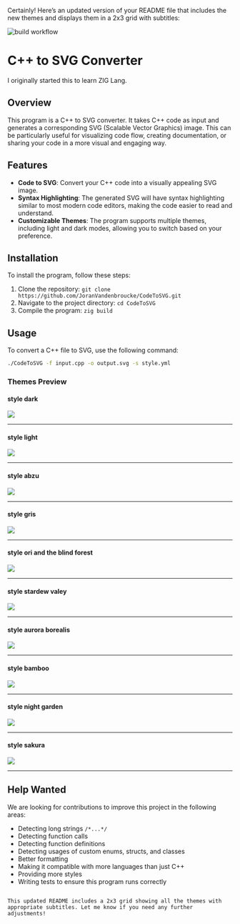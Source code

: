 Certainly! Here’s an updated version of your README file that includes the new themes and displays them in a 2x3 grid
with subtitles:

![build workflow](https://github.com/JoranVandenbroucke/CodeToSVG/actions/workflows/Build.yml/badge.svg)

# C++ to SVG Converter

I originally started this to learn ZIG Lang.

## Overview

This program is a C++ to SVG converter. It takes C++ code as input and generates a corresponding SVG (Scalable Vector
Graphics) image. This can be particularly useful for visualizing code flow, creating documentation, or sharing your code
in a more visual and engaging way.

## Features

- **Code to SVG**: Convert your C++ code into a visually appealing SVG image.
- **Syntax Highlighting**: The generated SVG will have syntax highlighting similar to most modern code editors, making
  the code easier to read and understand.
- **Customizable Themes**: The program supports multiple themes, including light and dark modes, allowing you to switch
  based on your preference.

## Installation

To install the program, follow these steps:

1. Clone the repository: `git clone https://github.com/JoranVandenbroucke/CodeToSVG.git`
2. Navigate to the project directory: `cd CodeToSVG`
3. Compile the program: `zig build`

## Usage

To convert a C++ file to SVG, use the following command:

```bash
./CodeToSVG -f input.cpp -o output.svg -s style.yml
```

### Themes Preview

#### style dark

![](svgs/foo-dark.svg)

---

#### style light

![](svgs/foo-light.svg)

---

#### style abzu

![](svgs/foo-abzu.svg)

---

#### style gris

![](svgs/foo-gris.svg)

---

#### style ori and the blind forest

![](svgs/foo-ori.svg)

---

#### style stardew valey

![](svgs/foo-stardew.svg)

---

#### style aurora borealis

![](svgs/foo-aurora.svg)

---

#### style bamboo

![](svgs/foo-bamboo.svg)

---

#### style night garden

![](svgs/foo-nocturne.svg)

---

#### style sakura

![](svgs/foo-sakura.svg)

---

## Help Wanted

We are looking for contributions to improve this project in the following areas:

- Detecting long strings `/*...*/`
- Detecting function calls
- Detecting function definitions
- Detecting usages of custom enums, structs, and classes
- Better formatting
- Making it compatible with more languages than just C++
- Providing more styles
- Writing tests to ensure this program runs correctly

```

This updated README includes a 2x3 grid showing all the themes with appropriate subtitles. Let me know if you need any further adjustments!